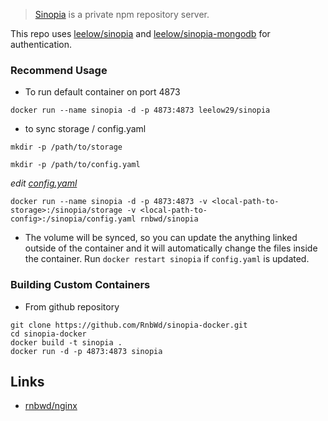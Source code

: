 > [Sinopia](https://github.com/leelow/sinopia) is a private npm repository server.

This repo uses [leelow/sinopia](https://github.com/leelow/sinopia) and [leelow/sinopia-mongodb](https://github.com/leelow/sinopia-mongodb) for authentication.

### Recommend Usage

- To run default container on port 4873

`docker run --name sinopia -d -p 4873:4873 leelow29/sinopia`

- to sync storage / config.yaml

`mkdir -p /path/to/storage`

`mkdir -p /path/to/config.yaml`

*edit [config.yaml](https://github.com/leelow/sinopia-docker/blob/master/config.yaml)*


`docker run --name sinopia -d -p 4873:4873 -v <local-path-to-storage>:/sinopia/storage -v <local-path-to-config>:/sinopia/config.yaml rnbwd/sinopia`

- The volume will be synced, so you can update the anything linked outside of the container and it will automatically change the files inside the container. Run `docker restart sinopia` if `config.yaml` is updated.

### Building Custom Containers

- From github repository

```
git clone https://github.com/RnbWd/sinopia-docker.git
cd sinopia-docker
docker build -t sinopia .
docker run -d -p 4873:4873 sinopia
```


## Links

* [rnbwd/nginx](https://registry.hub.docker.com/u/rnbwd/nginx/)
